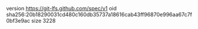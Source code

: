version https://git-lfs.github.com/spec/v1
oid sha256:20b18290031cd480c160db35737a18616cab43ff96870e996aa67c7f0bf3e9ac
size 3228
